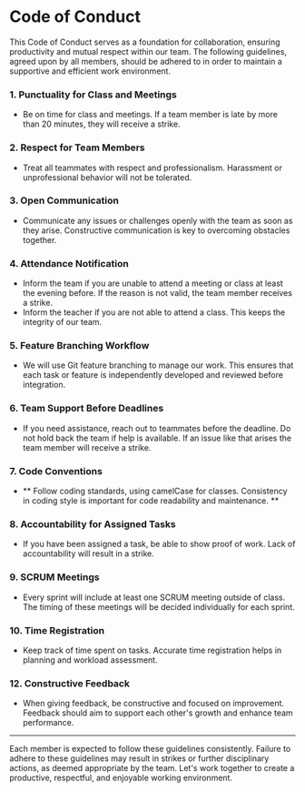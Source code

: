 # Code of Conduct

This Code of Conduct serves as a foundation for collaboration, ensuring productivity and mutual respect
within our team. The following guidelines, agreed upon by all members, should be adhered to in 
order to maintain a supportive and efficient work environment.

### 1. Punctuality for Class and Meetings
- Be on time for class and meetings. If a team member is late by more than 20 minutes, 
they will receive a strike.

### 2. Respect for Team Members
- Treat all teammates with respect and professionalism. Harassment or unprofessional
behavior will not be tolerated.

### 3. Open Communication
- Communicate any issues or challenges openly with the team as soon as they arise. 
Constructive communication is key to overcoming obstacles together.

### 4. Attendance Notification
- Inform the team if you are unable to attend a meeting or class at least the evening before. 
If the reason is not valid, the team member receives a strike.
- Inform the teacher if you are not able to attend a class. This keeps the integrity of our team.

### 5. Feature Branching Workflow
- We will use Git feature branching to manage our work. This ensures that each task or feature is 
independently developed and reviewed before integration.

### 6. Team Support Before Deadlines
- If you need assistance, reach out to teammates before the deadline. Do not hold back the team if 
help is available. If an issue like that arises the team member will receive a strike.

### 7. Code Conventions
- ** Follow coding standards, using camelCase for classes. Consistency in coding style is important for 
code readability and maintenance. **

### 8. Accountability for Assigned Tasks
- If you have been assigned a task, be able to show proof of work. Lack of accountability will result 
in a strike.

### 9. SCRUM Meetings
- Every sprint will include at least one SCRUM meeting outside of class. The timing of these meetings 
will be decided individually for each sprint.

### 10. Time Registration
- Keep track of time spent on tasks. Accurate time registration helps in planning and workload
assessment.

### 12. Constructive Feedback
- When giving feedback, be constructive and focused on improvement. Feedback should aim to 
support each other's growth and enhance team performance.

---

Each member is expected to follow these guidelines consistently. Failure to adhere to these guidelines may result in strikes or further 
disciplinary actions, as deemed appropriate by the team. Let's work together to create a productive, 
respectful, and enjoyable working environment.
